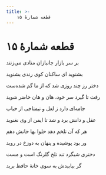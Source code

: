 ```yaml
---
title: >-
    قطعه شمارهٔ ۱۵
---
```

# قطعه شمارهٔ ۱۵

<div class="b" id="bn1"><div class="m1"><p>بر سر بازار جانبازان منادی می‌زنند</p></div>
<div class="m2"><p>بشنوید ای ساکنان کوی رندی بشنوید</p></div></div>
<div class="b" id="bn2"><div class="m1"><p>دختر رز چند روزی شد که از ما گم شده‌ست</p></div>
<div class="m2"><p>رفت تا گیرد سر خود، هان و هان حاضر شوید</p></div></div>
<div class="b" id="bn3"><div class="m1"><p>جامه‌ای دارد ز لعل و نیمتاجی از حباب</p></div>
<div class="m2"><p>عقل و دانش برد و شد تا ایمن از وی نغنوید</p></div></div>
<div class="b" id="bn4"><div class="m1"><p>هر که آن تلخم دهد حلوا بها جانش دهم</p></div>
<div class="m2"><p>ور بود پوشیده و پنهان به دوزخ در روید</p></div></div>
<div class="b" id="bn5"><div class="m1"><p>دختری شبگرد تند تلخ گلرنگ است و مست</p></div>
<div class="m2"><p>گر بیابیدش به سوی خانهٔ حافظ برید</p></div></div>
